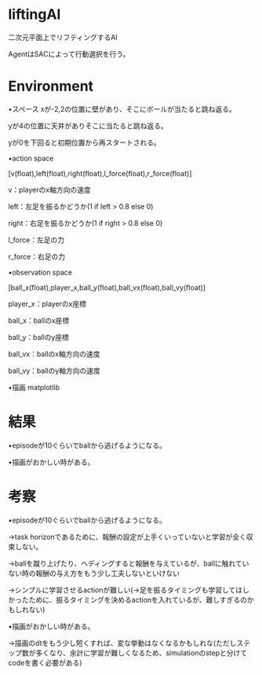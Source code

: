 # liftingAI
二次元平面上でリフティングするAI

AgentはSACによって行動選択を行う。

# Environment
•スペース
xが-2,2の位置に壁があり、そこにボールが当たると跳ね返る。

yが4の位置に天井がありそこに当たると跳ね返る。

yが0を下回ると初期位置から再スタートされる。


•action space

[v(float),left(float),right(float),l_force(float),r_force(float)]

v：playerのx軸方向の速度

left：左足を振るかどうか(1 if left > 0.8 else 0)

right：右足を振るかどうか(1 if right > 0.8 else 0)

l_force：左足の力

r_force：右足の力


•observation space

[ball_x(float),player_x,ball_y(float),ball_vx(float),ball_vy(float)]

player_x：playerのx座標

ball_x：ballのx座標

ball_y：ballのy座標

ball_vx：ballのx軸方向の速度

ball_vy：ballのy軸方向の速度


•描画
matplotlib


# 結果
•episodeが10ぐらいでballから逃げるようになる。

•描画がおかしい時がある。

# 考察

•episodeが10ぐらいでballから逃げるようになる。

→task horizonであるために、報酬の設定が上手くいっていないと学習が全く収束しない。

→ballを蹴り上げたり、ヘディングすると報酬を与えているが、ballに触れていない時の報酬の与え方をもう少し工夫しないといけない

→シンプルに学習させるactionが難しい(→足を振るタイミングも学習してほしかったために、振るタイミングを決めるactionを入れているが、難しすぎるのかもしれない)


•描画がおかしい時がある。

→描画のdtをもう少し短くすれば、変な挙動はなくなるかもしれな(ただしステップ数が多くなり、余計に学習が難しくなるため、simulationのstepと分けてcodeを書く必要がある)

